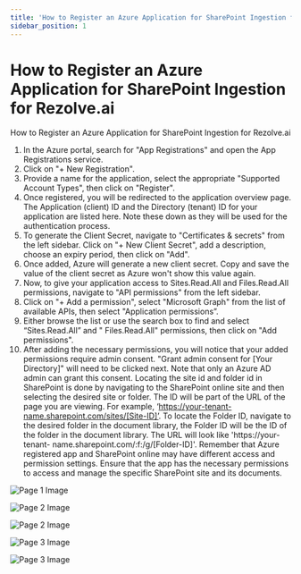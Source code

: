 ```yaml
---
title: 'How to Register an Azure Application for SharePoint Ingestion for Rezolve.ai'
sidebar_position: 1
---
```



# How to Register an Azure Application for SharePoint Ingestion for Rezolve.ai

How to Register an Azure Application for SharePoint Ingestion
for Rezolve.ai
1. In the Azure portal, search for "App Registrations" and open the App Registrations service.
2. Click on "+ New Registration".
3. Provide a name for the application, select the appropriate "Supported Account Types", then
click on "Register".
4. Once registered, you will be redirected to the application overview page. The Application
(client) ID and the Directory (tenant) ID for your application are listed here. Note these
down as they will be used for the authentication process.
5. To generate the Client Secret, navigate to "Certificates & secrets" from the left sidebar. Click
on "+ New Client Secret", add a description, choose an expiry period, then click on "Add".
6. Once added, Azure will generate a new client secret. Copy and save the value of the client
secret as Azure won't show this value again.
7. Now, to give your application access to Sites.Read.All and Files.Read.All permissions,
navigate to "API permissions" from the left sidebar.
8. Click on "+ Add a permission", select "Microsoft Graph" from the list of available APIs, then
select "Application permissions”.
9. Either browse the list or use the search box to find and select “Sites.Read.All” and "
Files.Read.All" permissions, then click on "Add permissions".
10. After adding the necessary permissions, you will notice that your added permissions require
admin consent. "Grant admin consent for [Your Directory]" will need to be clicked next.
Note that only an Azure AD admin can grant this consent.
Locating the site id and folder id in SharePoint is done by navigating to the SharePoint online
site and then selecting the desired site or folder. The ID will be part of the URL of the page you
are viewing. For example, ‘https://your-tenant-name.sharepoint.com/sites/[Site-ID]’.
To locate the Folder ID, navigate to the desired folder in the document library, the Folder ID will
be the ID of the folder in the document library. The URL will look like 'https://your-tenant-
name.sharepoint.com/:f:/g/[Folder-ID]'.
Remember that Azure registered app and SharePoint online may have different access and
permission settings. Ensure that the app has the necessary permissions to access and manage
the specific SharePoint site and its documents.

![Page 1 Image](/img/reference/images/How-to-Register-an-Azure-Application-for-SharePoint-Ingestion-for-Rezolve.ai_page1_2.png)

![Page 2 Image](/img/reference/images/How-to-Register-an-Azure-Application-for-SharePoint-Ingestion-for-Rezolve.ai_page2_1.png)

![Page 2 Image](/img/reference/images/How-to-Register-an-Azure-Application-for-SharePoint-Ingestion-for-Rezolve.ai_page2_2.png)

![Page 3 Image](/img/reference/images/How-to-Register-an-Azure-Application-for-SharePoint-Ingestion-for-Rezolve.ai_page3_1.png)

![Page 3 Image](/img/reference/images/How-to-Register-an-Azure-Application-for-SharePoint-Ingestion-for-Rezolve.ai_page3_2.png)